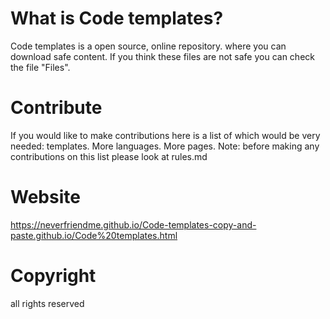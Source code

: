 # What is Code templates?
Code templates is a  open source, online repository.
where you can download safe content. If you think these files are not safe you can check the file "Files".
# Contribute
If you would like to make contributions here is a list of which would be very needed:
templates.
More languages.
More pages.
Note: before making any contributions on this list please look at rules.md
# Website
https://neverfriendme.github.io/Code-templates-copy-and-paste.github.io/Code%20templates.html
# Copyright
all rights reserved

